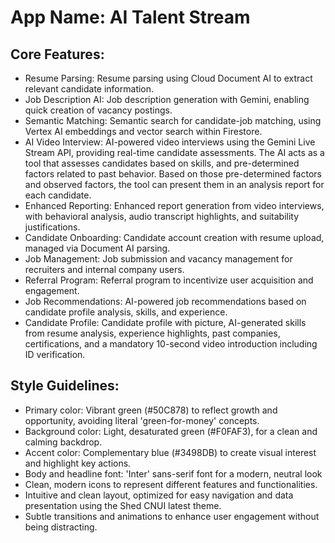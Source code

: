 # **App Name**: AI Talent Stream

## Core Features:

- Resume Parsing: Resume parsing using Cloud Document AI to extract relevant candidate information.
- Job Description AI: Job description generation with Gemini, enabling quick creation of vacancy postings.
- Semantic Matching: Semantic search for candidate-job matching, using Vertex AI embeddings and vector search within Firestore.
- AI Video Interview: AI-powered video interviews using the Gemini Live Stream API, providing real-time candidate assessments. The AI acts as a tool that assesses candidates based on skills, and pre-determined factors related to past behavior. Based on those pre-determined factors and observed factors, the tool can present them in an analysis report for each candidate.
- Enhanced Reporting: Enhanced report generation from video interviews, with behavioral analysis, audio transcript highlights, and suitability justifications.
- Candidate Onboarding: Candidate account creation with resume upload, managed via Document AI parsing.
- Job Management: Job submission and vacancy management for recruiters and internal company users.
- Referral Program: Referral program to incentivize user acquisition and engagement.
- Job Recommendations: AI-powered job recommendations based on candidate profile analysis, skills, and experience.
- Candidate Profile: Candidate profile with picture, AI-generated skills from resume analysis, experience highlights, past companies, certifications, and a mandatory 10-second video introduction including ID verification.

## Style Guidelines:

- Primary color: Vibrant green (#50C878) to reflect growth and opportunity, avoiding literal 'green-for-money' concepts.
- Background color: Light, desaturated green (#F0FAF3), for a clean and calming backdrop.
- Accent color: Complementary blue (#3498DB) to create visual interest and highlight key actions.
- Body and headline font: 'Inter' sans-serif font for a modern, neutral look
- Clean, modern icons to represent different features and functionalities.
- Intuitive and clean layout, optimized for easy navigation and data presentation using the Shed CNUI latest theme.
- Subtle transitions and animations to enhance user engagement without being distracting.
